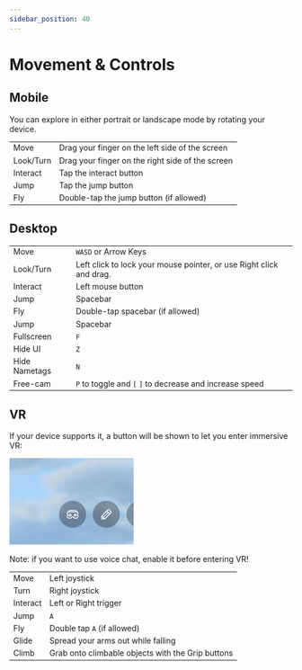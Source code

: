 ```yaml
---
sidebar_position: 40
---
```


# Movement & Controls

## Mobile

You can explore in either portrait or landscape mode by rotating your device.

|           |                                                  |
| --------- | ------------------------------------------------ |
| Move      | Drag your finger on the left side of the screen  |
| Look/Turn | Drag your finger on the right side of the screen |
| Interact  | Tap the interact button                          |
| Jump      | Tap the jump button                              |
| Fly       | Double-tap the jump button (if allowed)          |

## Desktop

|               |                                                                     |
| ------------- | ------------------------------------------------------------------- |
| Move          | `WASD` or Arrow Keys                                                |
| Look/Turn     | Left click to lock your mouse pointer, or use Right click and drag. |
| Interact      | Left mouse button                                                   |
| Jump          | Spacebar                                                            |
| Fly           | Double-tap spacebar (if allowed)                                    |
| Jump          | Spacebar                                                            |
| Fullscreen    | `F`                                                                 |
| Hide UI       | `Z`                                                                 |
| Hide Nametags | `N`                                                                 |
| Free-cam      | `P` to toggle and `[` `]` to decrease and increase speed            |

## VR

If your device supports it, a button will be shown to let you enter immersive VR:

![](/img/vr.png)

Note: if you want to use voice chat, enable it before entering VR!

|          |                                                   |
| -------- | ------------------------------------------------- |
| Move     | Left joystick                                     |
| Turn     | Right joystick                                    |
| Interact | Left or Right trigger                             |
| Jump     | `A`                                               |
| Fly      | Double tap `A` (if allowed)                       |
| Glide    | Spread your arms out while falling                |
| Climb    | Grab onto climbable objects with the Grip buttons |
